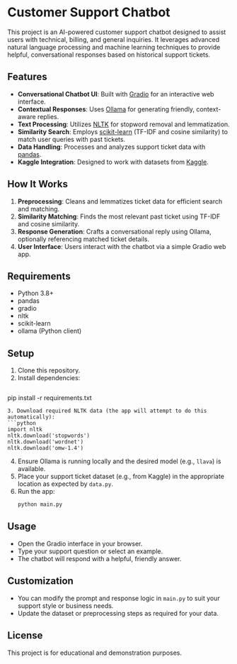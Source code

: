 # Customer Support Chatbot

This project is an AI-powered customer support chatbot designed to assist users with technical, billing, and general inquiries. It leverages advanced natural language processing and machine learning techniques to provide helpful, conversational responses based on historical support tickets.

## Features
- **Conversational Chatbot UI**: Built with [Gradio](https://gradio.app/) for an interactive web interface.
- **Contextual Responses**: Uses [Ollama](https://ollama.com/) for generating friendly, context-aware replies.
- **Text Processing**: Utilizes [NLTK](https://www.nltk.org/) for stopword removal and lemmatization.
- **Similarity Search**: Employs [scikit-learn](https://scikit-learn.org/) (TF-IDF and cosine similarity) to match user queries with past tickets.
- **Data Handling**: Processes and analyzes support ticket data with [pandas](https://pandas.pydata.org/).
- **Kaggle Integration**: Designed to work with datasets from [Kaggle](https://www.kaggle.com/).

## How It Works
1. **Preprocessing**: Cleans and lemmatizes ticket data for efficient search and matching.
2. **Similarity Matching**: Finds the most relevant past ticket using TF-IDF and cosine similarity.
3. **Response Generation**: Crafts a conversational reply using Ollama, optionally referencing matched ticket details.
4. **User Interface**: Users interact with the chatbot via a simple Gradio web app.

## Requirements
- Python 3.8+
- pandas
- gradio
- nltk
- scikit-learn
- ollama (Python client)

## Setup
1. Clone this repository.
2. Install dependencies:
   ```bash
pip install -r requirements.txt
   ```
3. Download required NLTK data (the app will attempt to do this automatically):
   ```python
   import nltk
   nltk.download('stopwords')
   nltk.download('wordnet')
   nltk.download('omw-1.4')
   ```
4. Ensure Ollama is running locally and the desired model (e.g., `llava`) is available.
5. Place your support ticket dataset (e.g., from Kaggle) in the appropriate location as expected by `data.py`.
6. Run the app:
   ```bash
   python main.py
   ```

## Usage
- Open the Gradio interface in your browser.
- Type your support question or select an example.
- The chatbot will respond with a helpful, friendly answer.

## Customization
- You can modify the prompt and response logic in `main.py` to suit your support style or business needs.
- Update the dataset or preprocessing steps as required for your data.

## License
This project is for educational and demonstration purposes.
